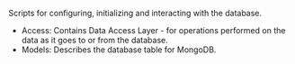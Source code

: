 Scripts for configuring, initializing and interacting with the database.

* Access: Contains Data Access Layer - for operations performed on the data as it goes to or from the database.
* Models: Describes the database table for MongoDB.